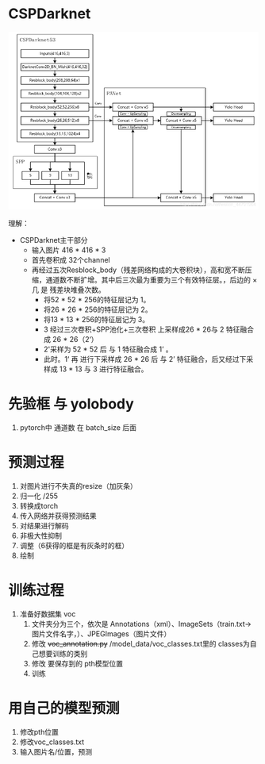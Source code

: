 # CSPDarknet

![28CSPDarknet](img/28CSPDarknet.png)

理解：

* CSPDarknet主干部分
  * 输入图片 416 * 416 * 3
  * 首先卷积成 32个channel
  * 再经过五次Resblock_body（残差网络构成的大卷积块），高和宽不断压缩，通道数不断扩增。其中后三次最为重要为三个有效特征层。，后边的 × 几 是 残差块堆叠次数。
    * 将52 * 52 * 256的特征层记为 1。
    * 将26 * 26 * 256的特征层记为 2。
    * 将13 * 13 * 256的特征层记为 3。
    * 3 经过三次卷积+SPP池化+三次卷积  上采样成26 * 26与 2 特征融合成 26 * 26（2‘）
    * 2'采样为 52 * 52 后 与 1 特征融合成 1’ 。
    * 此时。1‘ 再 进行下采样成 26 * 26 后 与 2’ 特征融合，后又经过下采样成 13 * 13 与 3 进行特征融合。





# 先验框 与 yolobody

1. pytorch中 通道数 在 batch_size 后面





# 预测过程

1. 对图片进行不失真的resize（加灰条）
2. 归一化  /255
3. 转换成torch
4. 传入网络并获得预测结果
5. 对结果进行解码
6. 非极大性抑制
7. 调整（6获得的框是有灰条时的框）
8. 绘制



# 训练过程

1. 准备好数据集 voc
   1. 文件夹分为三个，依次是 Annotations（xml）、ImageSets（train.txt->图片文件名字，）、JPEGImages（图片文件）
   2. 修改 ~~voc_annotation.py~~   /model_data/voc_classes.txt里的 classes为自己想要训练的类别
   3. 修改 要保存到的 pth模型位置
   4. 训练



# 用自己的模型预测

1. 修改pth位置
2. 修改voc_classes.txt
3. 输入图片名/位置，预测